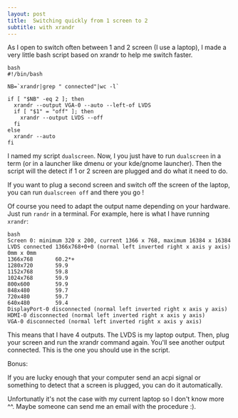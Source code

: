 ```yaml
---
layout: post
title:  Switching quickly from 1 screen to 2
subtitle: with xrandr
---
```


As I open to switch often between 1 and 2 screen (I use a laptop), I made a very little bash script based on xrandr to help me switch faster.

    bash
    #!/bin/bash

    NB=`xrandr|grep " connected"|wc -l`

    if [ "$NB" -eq 2 ]; then
      xrandr --output VGA-0 --auto --left-of LVDS
      if [ "$1" = "off" ]; then
        xrandr --output LVDS --off
      fi
    else
      xrandr --auto
    fi

I named my script `dualscreen`.
Now, I you just have to run `dualscreen` in a term (or in a launcher like dmenu or your kde/gnome launcher). Then the script will the detect if 1 or 2 screen are plugged and do what it need to do.

If you want to plug a second screen and switch off the screen of the laptop, you can run `dualscreen off` and there you go !

Of course you need to adapt the output name depending on your hardware. Just run `randr` in a terminal.
For example, here is what I have running `xrandr`:

    bash
    Screen 0: minimum 320 x 200, current 1366 x 768, maximum 16384 x 16384
    LVDS connected 1366x768+0+0 (normal left inverted right x axis y axis) 0mm x 0mm
    1366x768       60.2*+
    1280x720       59.9
    1152x768       59.8
    1024x768       59.9
    800x600        59.9
    848x480        59.7
    720x480        59.7
    640x480        59.4
    DisplayPort-0 disconnected (normal left inverted right x axis y axis)
    HDMI-0 disconnected (normal left inverted right x axis y axis)
    VGA-0 disconnected (normal left inverted right x axis y axis)

This means that I have 4 outputs. The LVDS is my laptop output. Then, plug your screen and run the xrandr command again.
You'll see another output connected. This is the one you should use in the script.


Bonus:

If you are lucky enough that your computer send an acpi signal or something to detect that a screen is plugged, you can do it automatically.

Unfortunatly it's not the case with my current laptop so I don't know more ^^. Maybe someone can send me an email with the procedure :).
